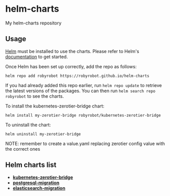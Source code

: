# helm-charts
My helm-charts repository

## Usage

[Helm](https://helm.sh) must be installed to use the charts.  Please refer to
Helm's [documentation](https://helm.sh/docs) to get started.

Once Helm has been set up correctly, add the repo as follows:

    helm repo add robyrobot https://robyrobot.github.io/helm-charts

If you had already added this repo earlier, run `helm repo update` to retrieve
the latest versions of the packages.  You can then run `helm search repo
robyrobot` to see the charts.

To install the kubernetes-zerotier-bridge chart:

    helm install my-zerotier-bridge robyrobot/kubernetes-zerotier-bridge

To uninstall the chart:

    helm uninstall my-zerotier-bridge

NOTE: remember to create a value.yaml replacing zerotier config value with the correct ones 

## Helm charts list
* **[kubernetes-zerotier-bridge](https://github.com/robyrobot/helm-charts/tree/main/charts/kubernetes-zerotier-bridge)**
* **[postgresql-migration](https://github.com/robyrobot/helm-charts/tree/main/charts/postgresql-migration)**
* **[elasticsearch-migration](https://github.com/robyrobot/helm-charts/tree/main/charts/elastic-migration)**
